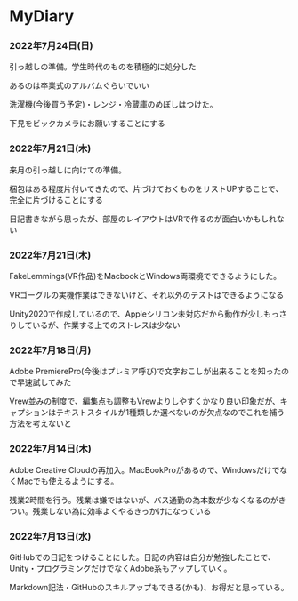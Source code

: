 # MyDiary
### 2022年7月24日(日)
<p>引っ越しの準備。学生時代のものを積極的に処分した</p>
<p>あるのは卒業式のアルバムぐらいでいい</p>
<p>洗濯機(今後買う予定)・レンジ・冷蔵庫のめぼしはつけた。</p>
<p>下見をビックカメラにお願いすることにする</p>

### 2022年7月21日(木)
<p>来月の引っ越しに向けての準備。</p>
<p>梱包はある程度片付いてきたので、片づけておくものをリストUPすることで、完全に片づけることにする</p>
<p>日記書きながら思ったが、部屋のレイアウトはVRで作るのが面白いかもしれない</p>


### 2022年7月21日(木)
<p>FakeLemmings(VR作品)をMacbookとWindows両環境でできるようにした。</p>
<p>VRゴーグルの実機作業はできないけど、それ以外のテストはできるようになる</p>
<p>Unity2020で作成しているので、Appleシリコン未対応だから動作が少しもっさりしているが、作業する上でのストレスは少ない</p>

### 2022年7月18日(月)
<p>Adobe PremierePro(今後はプレミア呼び)で文字おこしが出来ることを知ったので早速試してみた</p>
<p>Vrew並みの制度で、編集点も調整もVrewよりしやすくかなり良い印象だが、キャプションはテキストスタイルが1種類しか選べないのが欠点なのでこれを補う方法を考えないと</p>

### 2022年7月14日(木)
<p>Adobe Creative Cloudの再加入。MacBookProがあるので、WindowsだけでなくMacでも使えるようにする。</p>
<p>残業2時間を行う。残業は嫌ではないが、バス通勤の為本数が少なくなるのがきつい。残業しない為に効率よくやるきっかけになっている</p>

### 2022年7月13日(水)
<p>GitHubでの日記をつけることにした。日記の内容は自分が勉強したことで、Unity・プログラミングだけでなくAdobe系もアップしていく。</p>
<p>Markdown記法・GitHubのスキルアップもできる(かも)、お得だと思っている。</p>
